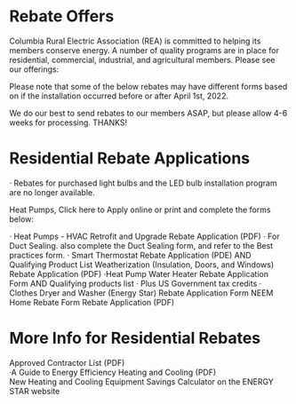 # Rebate Offers  

Columbia Rural Electric Association (REA) is committed to helping its members conserve energy. A number of quality programs are in place for residential, commercial, industrial, and agricultural members. Please see our offerings:  

Please note that some of the below rebates may have different forms based on if the installation occurred before or after April 1st, 2022.  

We do our best to send rebates to our members ASAP, but please allow 4-6 weeks for processing. THANKS!  

# Residential Rebate Applications  

· Rebates for purchased light bulbs and the LED bulb installation program are no longer available.  

Heat Pumps, Click here to Apply online or print and complete the forms below:  

· Heat Pumps - HVAC Retrofit and Upgrade Rebate Application (PDF) · For Duct Sealing. also complete the Duct Sealing form, and refer to the Best practices form. · Smart Thermostat Rebate Application (PDE) AND Qualifying Product List Weatherization (Insulation, Doors, and Windows) Rebate Application (PDF) ·Heat Pump Water Heater Rebate Application Form  AND Qualifying products list · Plus US Government tax credits · Clothes Dryer and Washer (Energy Star) Rebate Application Form NEEM Home Rebate Form Rebate Application (PDF)  

# More Info for Residential Rebates  

Approved Contractor List (PDF)   
·A Guide to Energy Efficiency Heating and Cooling (PDF)   
New Heating and Cooling Equipment Savings Calculator on the ENERGY STAR website  